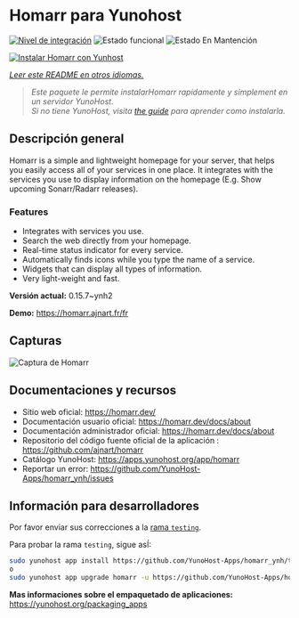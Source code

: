 <!--
Este archivo README esta generado automaticamente<https://github.com/YunoHost/apps/tree/master/tools/readme_generator>
No se debe editar a mano.
-->

# Homarr para Yunohost

[![Nivel de integración](https://apps.yunohost.org/badge/integration/homarr)](https://ci-apps.yunohost.org/ci/apps/homarr/)
![Estado funcional](https://apps.yunohost.org/badge/state/homarr)
![Estado En Mantención](https://apps.yunohost.org/badge/maintained/homarr)

[![Instalar Homarr con Yunhost](https://install-app.yunohost.org/install-with-yunohost.svg)](https://install-app.yunohost.org/?app=homarr)

*[Leer este README en otros idiomas.](./ALL_README.md)*

> *Este paquete le permite instalarHomarr rapidamente y simplement en un servidor YunoHost.*  
> *Si no tiene YunoHost, visita [the guide](https://yunohost.org/install) para aprender como instalarla.*

## Descripción general

Homarr is a simple and lightweight homepage for your server, that helps you easily access all of your services in one place.
It integrates with the services you use to display information on the homepage (E.g. Show upcoming Sonarr/Radarr releases).

### Features

- Integrates with services you use.
- Search the web directly from your homepage.
- Real-time status indicator for every service.
- Automatically finds icons while you type the name of a service.
- Widgets that can display all types of information.
- Very light-weight and fast.


**Versión actual:** 0.15.7~ynh2

**Demo:** <https://homarr.ajnart.fr/fr>

## Capturas

![Captura de Homarr](./doc/screenshots/screenshot.png)

## Documentaciones y recursos

- Sitio web oficial: <https://homarr.dev/>
- Documentación usuario oficial: <https://homarr.dev/docs/about>
- Documentación administrador oficial: <https://homarr.dev/docs/about>
- Repositorio del código fuente oficial de la aplicación : <https://github.com/ajnart/homarr>
- Catálogo YunoHost: <https://apps.yunohost.org/app/homarr>
- Reportar un error: <https://github.com/YunoHost-Apps/homarr_ynh/issues>

## Información para desarrolladores

Por favor enviar sus correcciones a la [rama `testing`](https://github.com/YunoHost-Apps/homarr_ynh/tree/testing).

Para probar la rama `testing`, sigue asÍ:

```bash
sudo yunohost app install https://github.com/YunoHost-Apps/homarr_ynh/tree/testing --debug
o
sudo yunohost app upgrade homarr -u https://github.com/YunoHost-Apps/homarr_ynh/tree/testing --debug
```

**Mas informaciones sobre el empaquetado de aplicaciones:** <https://yunohost.org/packaging_apps>

